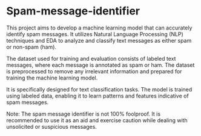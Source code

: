 # Spam-message-identifier
This project aims to develop a machine learning model that can accurately identify spam messages. It utilizes Natural Language Processing (NLP) techniques and EDA to analyze and classify text messages as either spam or non-spam (ham).

The dataset used for training and evaluation consists of labeled text messages, where each message is annotated as spam or ham. The dataset is preprocessed to remove any irrelevant information and prepared for training the machine learning model.

It is specifically designed for text classification tasks. The model is trained using labeled data, enabling it to learn patterns and features indicative of spam messages.

Note: The spam message identifier is not 100% foolproof. It is recommended to use it as an aid and exercise caution while dealing with unsolicited or suspicious messages.
